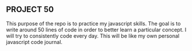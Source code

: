 ## PROJECT 50

This purpose of the repo is to practice my javascript skills.  The goal is to write around 50 lines of code in order to better learn a particular concept.  I will try to consistently code every day.  This will be like my own personal javascript code journal.